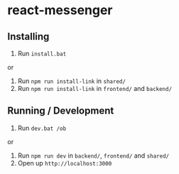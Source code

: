 # react-messenger

## Installing

1. Run `install.bat`

or

1. Run `npm run install-link` in `shared/`
2. Run `npm run install-link` in `frontend/` and `backend/`

## Running / Development

1. Run `dev.bat /ob`

or

1. Run `npm run dev` in `backend/`, `frontend/` and `shared/`
2. Open up `http://localhost:3000`
